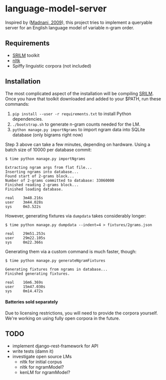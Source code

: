 language-model-server
=====================

Inspired by ([Madnani, 2009]), this project tries to implement a queryable server for an English language model of variable n-gram order. 

Requirements
------------
 - [SRILM] toolkit
 - [nltk]
 - Spiffy linguistic corpora (not included)


Installation
--------------
The most complicated aspect of the installation will be compiling [SRILM]. 
Once you have that toolkit downloaded and added to your $PATH, run these commands:

 1. ```pip install --user -r requirements.txt``` to install Python dependencies.
 2. ```./bootstrap.sh``` to generate n-gram counts needed for the LM. 
 3. ```python manage.py importNgrams``` to import ngram data into SQLite database (only bigrams right now)

Step 3 above can take a few minutes, depending on hardware. 
Using a batch size of 10000 per database commit:

```
$ time python manage.py importNgrams

Extracting ngram args from flat file...
Inserting ngrams into database...
Found start of 2-grams block...
Number of 2-grams committed to database: 33060000
Finished reading 2-grams block...
Finished loading database.

real    3m48.216s
user    3m44.028s
sys     0m3.522s
```

However, generating fixtures via `dumpdata` takes considerably longer:
```
$ time python manage.py dumpdata --indent=4 > fixtures/2grams.json

real    29m51.253s
user    29m22.105s
sys     0m22.366s
```
Generating them via a custom command is much faster, though:
```
$ time python manage.py generateNgramFixtures 

Generating fixtures from ngrams in database...
Finished generating fixtures.

real    16m6.369s
user    15m47.030s
sys     0m14.472s
```

#### Batteries sold separately
Due to licensing restrictions, you will need to provide the corpora 
yourself. We're working on using fully open corpora in the future.

[Madnani, 2009]:http://ojs.pythonpapers.org/index.php/tppsc/article/view/83
[SRILM]:http://www.speech.sri.com/projects/srilm/download.html
[nltk]:http://www.nltk.org/

TODO
----
 - implement django-rest-framework for API 
 - write tests (damn it)
 - investigate open source LMs
   - nltk for initial corpus
   - nltk for ngramModel?
   - kenLM for ngramModel?
